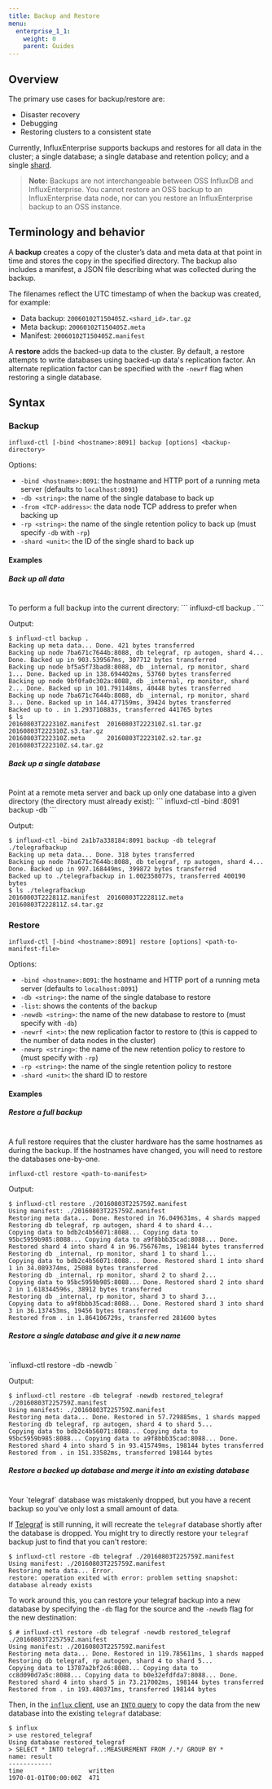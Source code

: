```yaml
---
title: Backup and Restore
menu:
  enterprise_1_1:
    weight: 0
    parent: Guides
---
```


## Overview

The primary use cases for backup/restore are:

* Disaster recovery
* Debugging
* Restoring clusters to a consistent state

Currently, InfluxEnterprise supports backups and restores for all data in the
cluster; a single database; a single database and retention policy; and a
single [shard](/influxdb/v0.13/concepts/glossary/#shard).

> **Note:** Backups are not interchangeable between OSS InfluxDB and InfluxEnterprise. 
You cannot restore an OSS backup to an InfluxEnterprise data node, nor can you restore
an InfluxEnterprise backup to an OSS instance.

## Terminology and behavior

A **backup** creates a copy of the cluster’s data and meta data at that point in time and stores the copy in the specified directory.
The backup also includes a manifest, a JSON file describing what was collected during the backup.

The filenames reflect the UTC timestamp of when the backup was created, for example:

* Data backup: `20060102T150405Z.<shard_id>.tar.gz`
* Meta backup: `20060102T150405Z.meta`
* Manifest: `20060102T150405Z.manifest`

A **restore** adds the backed-up data to the cluster.
By default, a restore attempts to write databases using backed-up data's replication factor.
An alternate replication factor can be specified with the `-newrf` flag when restoring a single database.

## Syntax

### Backup
```
influxd-ctl [-bind <hostname>:8091] backup [options] <backup-directory>
```
Options:

* `-bind <hostname>:8091`: the hostname and HTTP port of a running meta server (defaults to `localhost:8091`)
* `-db <string>`: the name of the single database to back up
* `-from <TCP-address>`: the data node TCP address to prefer when backing up
* `-rp <string>`: the name of the single retention policy to back up (must specify `-db` with `-rp`)
* `-shard <unit>`: the ID of the single shard to back up

#### Examples

##### Back up all data
<br>
To perform a full backup into the current directory:
```
influxd-ctl backup .
```

Output:
```
$ influxd-ctl backup .
Backing up meta data... Done. 421 bytes transferred
Backing up node 7ba671c7644b:8088, db telegraf, rp autogen, shard 4... Done. Backed up in 903.539567ms, 307712 bytes transferred
Backing up node bf5a5f73bad8:8088, db _internal, rp monitor, shard 1... Done. Backed up in 138.694402ms, 53760 bytes transferred
Backing up node 9bf0fa0c302a:8088, db _internal, rp monitor, shard 2... Done. Backed up in 101.791148ms, 40448 bytes transferred
Backing up node 7ba671c7644b:8088, db _internal, rp monitor, shard 3... Done. Backed up in 144.477159ms, 39424 bytes transferred
Backed up to . in 1.293710883s, transferred 441765 bytes
$ ls
20160803T222310Z.manifest  20160803T222310Z.s1.tar.gz  20160803T222310Z.s3.tar.gz
20160803T222310Z.meta      20160803T222310Z.s2.tar.gz  20160803T222310Z.s4.tar.gz
```

##### Back up a single database
<br>
Point at a remote meta server and back up only one database into a given directory (the directory must already exist):
```
influxd-ctl -bind <metahost>:8091 backup -db <db-name> <path-to-directory>
```

Output:
```
$ influxd-ctl -bind 2a1b7a338184:8091 backup -db telegraf ./telegrafbackup
Backing up meta data... Done. 318 bytes transferred
Backing up node 7ba671c7644b:8088, db telegraf, rp autogen, shard 4... Done. Backed up in 997.168449ms, 399872 bytes transferred
Backed up to ./telegrafbackup in 1.002358077s, transferred 400190 bytes
$ ls ./telegrafbackup
20160803T222811Z.manifest  20160803T222811Z.meta  20160803T222811Z.s4.tar.gz
```

### Restore
```
influxd-ctl [-bind <hostname>:8091] restore [options] <path-to-manifest-file>
```
Options:

* `-bind <hostname>:8091`: the hostname and HTTP port of a running meta server (defaults to `localhost:8091`)
* `-db <string>`: the name of the single database to restore
* `-list`: shows the contents of the backup
* `-newdb <string>`: the name of the new database to restore to (must specify with `-db`)
* `-newrf <int>`: the new replication factor to restore to (this is capped to the number of data nodes in the cluster)
* `-newrp <string>`: the name of the new retention policy to restore to (must specify with `-rp`)
* `-rp <string>`: the name of the single retention policy to restore
* `-shard <unit>`: the shard ID to restore

#### Examples

##### Restore a full backup
<br>
A full restore requires that the cluster hardware has the same hostnames as during the backup.
If the hostnames have changed, you will need to restore the databases one-by-one.

`influxd-ctl restore <path-to-manifest>`

Output:
```
$ influxd-ctl restore ./20160803T225759Z.manifest
Using manifest: ./20160803T225759Z.manifest
Restoring meta data... Done. Restored in 76.049631ms, 4 shards mapped
Restoring db telegraf, rp autogen, shard 4 to shard 4...
Copying data to bdb2c4b56071:8088... Copying data to 95bc5959b985:8088... Copying data to a9f8bbb35cad:8088... Done. Restored shard 4 into shard 4 in 96.756767ms, 198144 bytes transferred
Restoring db _internal, rp monitor, shard 1 to shard 1...
Copying data to bdb2c4b56071:8088... Done. Restored shard 1 into shard 1 in 34.089374ms, 25088 bytes transferred
Restoring db _internal, rp monitor, shard 2 to shard 2...
Copying data to 95bc5959b985:8088... Done. Restored shard 2 into shard 2 in 1.618344596s, 38912 bytes transferred
Restoring db _internal, rp monitor, shard 3 to shard 3...
Copying data to a9f8bbb35cad:8088... Done. Restored shard 3 into shard 3 in 36.137453ms, 19456 bytes transferred
Restored from . in 1.864106729s, transferred 281600 bytes
```

##### Restore a single database and give it a new name
<br>
`influxd-ctl restore -db <src> -newdb <dest> <path-to-manifest>`

Output:
```
$ influxd-ctl restore -db telegraf -newdb restored_telegraf ./20160803T225759Z.manifest
Using manifest: ./20160803T225759Z.manifest
Restoring meta data... Done. Restored in 57.729885ms, 1 shards mapped
Restoring db telegraf, rp autogen, shard 4 to shard 5...
Copying data to bdb2c4b56071:8088... Copying data to 95bc5959b985:8088... Copying data to a9f8bbb35cad:8088... Done. Restored shard 4 into shard 5 in 93.415749ms, 198144 bytes transferred
Restored from . in 151.33582ms, transferred 198144 bytes
```

##### Restore a backed up database and merge it into an existing database
<br>
Your `telegraf` database was mistakenly dropped, but you have a recent backup so you've only lost a small amount of data.

If [Telegraf](/telegraf/v1.1/) is still running, it will recreate the `telegraf` database shortly after the database is dropped.
You might try to directly restore your `telegraf` backup just to find that you can't restore:

```
$ influxd-ctl restore -db telegraf ./20160803T225759Z.manifest
Using manifest: ./20160803T225759Z.manifest
Restoring meta data... Error.
restore: operation exited with error: problem setting snapshot: database already exists
```

To work around this, you can restore your telegraf backup into a new database by specifying the `-db` flag for the source and the `-newdb` flag for the new destination:

```
$ # influxd-ctl restore -db telegraf -newdb restored_telegraf ./20160803T225759Z.manifest
Using manifest: ./20160803T225759Z.manifest
Restoring meta data... Done. Restored in 119.785611ms, 1 shards mapped
Restoring db telegraf, rp autogen, shard 4 to shard 5...
Copying data to 13787a2bf2c6:8088... Copying data to cc8d090d7a5c:8088... Copying data to b0e32efdfda7:8088... Done. Restored shard 4 into shard 5 in 73.217002ms, 198144 bytes transferred
Restored from . in 193.480371ms, transferred 198144 bytes
```

Then, in the [`influx` client](/influxdb/v1.1/tools/shell/), use an [`INTO` query](/influxdb/v1.1/query_language/data_exploration/#relocate-data) to copy the data from the new database into the existing `telegraf` database:

```
$ influx
> use restored_telegraf
Using database restored_telegraf
> SELECT * INTO telegraf..:MEASUREMENT FROM /.*/ GROUP BY *
name: result
------------
time                  written
1970-01-01T00:00:00Z  471
```

